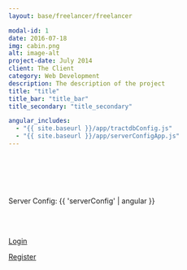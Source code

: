 ```yaml
---
layout: base/freelancer/freelancer

modal-id: 1
date: 2016-07-18
img: cabin.png
alt: image-alt
project-date: July 2014
client: The Client
category: Web Development
description: The description of the project
title: "title"
title_bar: "title_bar"
title_secondary: "title_secondary"

angular_includes:
  - "{{ site.baseurl }}/app/tractdbConfig.js"
  - "{{ site.baseurl }}/app/serverConfigApp.js"
---
```


<br/>
<br/>
<br/>
<br/>

<div ng-app="serverConfigApp" ng-controller="serverConfigController" ng-strict-di>
  <div class="base-content">
    <p id="server-config">Server Config: {{ 'serverConfig' | angular }}</p>
    <br/>
    <br/>
    <p><a href = "/login">Login</a></p>
    <p><a href = "/register">Register</a></p>
  </div>
</div>
